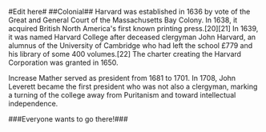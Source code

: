 #Edit here#
##Colonial##
Harvard was established in 1636 by vote of the Great and General Court of the Massachusetts Bay Colony. In 1638, it acquired British North America's first known printing press.[20][21] In 1639, it was named Harvard College after deceased clergyman John Harvard, an alumnus of the University of Cambridge who had left the school £779 and his library of some 400 volumes.[22] The charter creating the Harvard Corporation was granted in 1650.

Increase Mather served as president from 1681 to 1701. In 1708, John Leverett became the first president who was not also a clergyman, marking a turning of the college away from Puritanism and toward intellectual independence.

###Everyone wants to go there!###